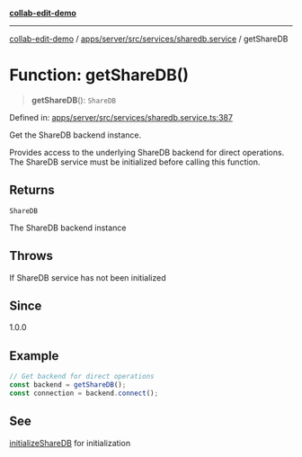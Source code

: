 [**collab-edit-demo**](../../../../../../README.md)

***

[collab-edit-demo](../../../../../../README.md) / [apps/server/src/services/sharedb.service](../README.md) / getShareDB

# Function: getShareDB()

> **getShareDB**(): `ShareDB`

Defined in: [apps/server/src/services/sharedb.service.ts:387](https://github.com/austyle-io/pub-sub-demo/blob/00b2f1e9b947d5e964db5c3be9502513c4374263/apps/server/src/services/sharedb.service.ts#L387)

Get the ShareDB backend instance.

Provides access to the underlying ShareDB backend for direct operations.
The ShareDB service must be initialized before calling this function.

## Returns

`ShareDB`

The ShareDB backend instance

## Throws

If ShareDB service has not been initialized

## Since

1.0.0

## Example

```typescript
// Get backend for direct operations
const backend = getShareDB();
const connection = backend.connect();
```

## See

[initializeShareDB](initializeShareDB.md) for initialization
